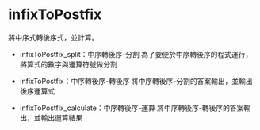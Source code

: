 # infixToPostfix
將中序式轉後序式，並計算。

- infixToPostfix_split：中序轉後序-分割
  為了要便於中序轉後序的程式運行，將算式的數字與運算符號做分割
  
- infixToPostfix：中序轉後序-轉後序
  將中序轉後序-分割的答案輸出，並輸出後序運算式

- infixToPostfix_calculate：中序轉後序-運算
  將中序轉後序-轉後序的答案輸出，並輸出運算結果
